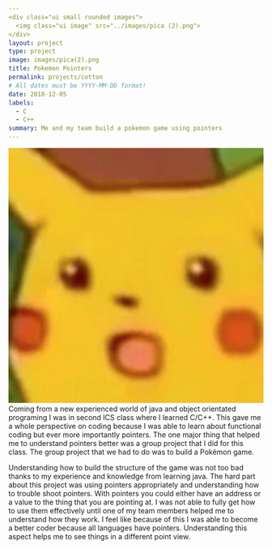```yaml
---
<div class="ui small rounded images">
  <img class="ui image" src="../images/pica (2).png">
</div>
layout: project
type: project
image: images/pica(2).png
title: Pokemon Pointers
permalink: projects/cotton
# All dates must be YYYY-MM-DD format!
date: 2018-12-05
labels:
  - C
  - C++
summary: Me and my team build a pokemon game using pointers
---
```


<div class="ui small rounded images">
  <img class="ui image" src="../images/pica (2).png">
</div>
  Coming from a new experienced world of java and object orientated programing I was in second ICS class where I learned C/C++. This gave me a whole perspective on coding because I was able to learn about functional coding but ever more importantly pointers. The one major thing that helped me to understand pointers better was a group project that I did for this class. The group project that we had to do was to build a Pokémon game.
  
   Understanding how to build the structure of the game was not too bad thanks to my experience and knowledge from learning java. The hard part about this project was using pointers appropriately and understanding how to trouble shoot pointers. With pointers you could either have an address or a value to the thing that you are pointing at. I was not able to fully get how to use them effectively until one of my team members helped me to understand how they work. I feel like because of this I was able to become a better coder because all languages have pointers. Understanding this aspect helps me to see things in a different point view.
